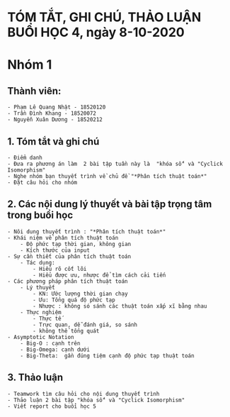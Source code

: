# TÓM TẮT, GHI CHÚ, THẢO LUẬN BUỔI HỌC 4, ngày 8-10-2020
# Nhóm 1
## Thành viên:
	- Phạm Lê Quang Nhật - 18520120
	- Trần Đình Khang - 18520072
	- Nguyễn Xuân Dương - 18520212
## 1. Tóm tắt và ghi chú 
	- Điểm danh
	- Đưa ra phương án làm  2 bài tập tuần này là  "khóa số" và "Cyclick Isomorphism"
	- Nghe nhóm bạn thuyết trình về chủ đề "*Phân tích thuật toán*"
	- Đặt câu hỏi cho nhóm 
## 2. Các nội dung lý thuyết và bài tập trọng tâm trong buổi học
	- Nôi dung thuyết trình : "*Phân tích thuật toán*"
	- Khái niệm về phân tích thuật toán
		- Độ phức tạp thời gian, không gian
		- Kích thước của input
	- Sự cần thiết của phân tích thuật toán
  		- Tác dụng: 
		    - Hiểu rõ cốt lõi
		    - Hiểu được ưu, nhược để tìm cách cải tiến
	- Các phương pháp phân tích thuật toán
		- Lý thuyết
			- KN: Ước lượng thời gian chạy
			- Ưu: Tổng quá độ phức tạp
			- Nhược : không só sánh các thuật toán xấp xĩ bằng nhau 
		- Thực nghiệm
			- Thực tế
			- Trực quan, dễ đánh giá, so sánh
			- không thể tổng quát
	- Asymptotic Notation 
		- Big-O : cạnh trên
		- Big-Omega: cạnh dưới
		- Big-Theta:  gần đúng tiệm cạnh độ phức tạp thuật toán

## 3. Thảo luận
	- Teamwork tìm câu hỏi cho nội dung thuyết trình
	- Thảo luận 2 bài tập "khóa số" và "Cyclick Isomorphism"
	- Viết report cho buổi học 5

	
